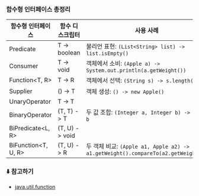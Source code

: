 ### 함수형 인터페이스 총정리

| 함수형 인터페이스 | 함수 디스크립터 | 사용 사례 |
|-|-|-|
| Predicate<T> | T -> boolean | 불리언 표현: `(List<String> list) -> list.isEmpty()` |
| Consumer<T> | T -> void | 객체에서 소비: `(Apple a) -> System.out.println(a.getWeight())` |
| Function<T, R> | T -> R | 객체에서 선택: `(String s) -> s.length()` |
| Supplier<T> | () -> T | 객체 생성: `() -> new Apple()` |
| UnaryOperator<T> | T -> T | |
| BinaryOperator<T> | (T, T) -> T | 두 값 조합: `(Integer a, Integer b) -> a * b` |
| BiPredicate<L, R> | (T, U) -> void | |
| BiFunction<T, U, R> | (T, U) -> R | 두 객체 비교: `(Apple a1, Apple a2) -> a1.getWeight().compareTo(a2.getWeight())` |

### ⬇️ 참고하기
  
- [java.util.function](https://docs.oracle.com/javase/8/docs/api/java/util/function/package-summary.html)
